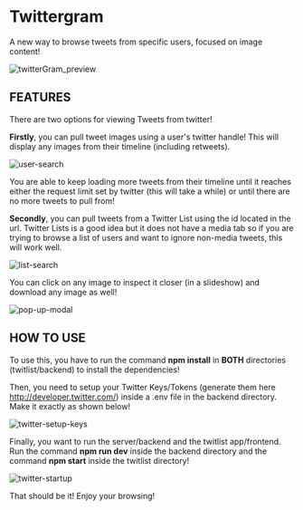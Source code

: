 # Twittergram
A new way to browse tweets from specific users, focused on image content! 

![twitterGram_preview](https://user-images.githubusercontent.com/39749288/213898289-9ab355b0-0c03-4ba4-9222-cdc7eb1c1f45.png)

<h2>FEATURES</h2>

There are two options for viewing Tweets from twitter!

<b>Firstly</b>, you can pull tweet images using a user's twitter handle! This will display any images from their timeline (including retweets).

![user-search](https://user-images.githubusercontent.com/39749288/213898461-0d90430e-5ac8-4252-89a3-efc50e3ea39c.gif)

You are able to keep loading more tweets from their timeline until it reaches either the request limit set by twitter (this will take a while) or until there are no more tweets to pull from!

<b>Secondly</b>, you can pull tweets from a Twitter List using the id located in the url. Twitter Lists is a good idea but it does not have a media tab so if you are trying to browse a list of users and want to ignore non-media tweets, this will work well.

![list-search](https://user-images.githubusercontent.com/39749288/213898961-90fbbf5a-99e7-4198-b690-b65e52de661d.gif)

You can click on any image to inspect it closer (in a slideshow) and download any image as well!

![pop-up-modal](https://user-images.githubusercontent.com/39749288/213899771-068fec5f-6067-47ce-9fb2-2211de0730c9.gif)


<h2>HOW TO USE</h2>

To use this, you have to run the command  <b>npm install</b> in <b>BOTH</b> directories (twitlist/backend) to install the dependencies!

Then, you need to setup your Twitter Keys/Tokens (generate them here http://developer.twitter.com/) inside a .env file in the backend directory. Make it exactly as shown below!

![twitter-setup-keys](https://user-images.githubusercontent.com/39749288/213900842-89156d40-ade1-410f-a621-a992067699be.gif)

Finally, you want to run the server/backend and the twitlist app/frontend. Run the command <b>npm run dev</b> inside the backend directory and the command <b>npm start</b> inside the twitlist directory!

![twitter-startup](https://user-images.githubusercontent.com/39749288/213901320-a176eb95-9dd5-431b-8fce-77061489e58a.gif)

That should be it! Enjoy your browsing!
